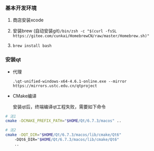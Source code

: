 ### 基本开发环境

1. 商店安装xcode

2. 安装brew (自动安装git)```/bin/zsh -c "$(curl -fsSL https://gitee.com/cunkai/HomebrewCN/raw/master/Homebrew.sh)"```

3. ```brew install bash```

### 安装qt

+ 代理

  ```.\qt-unified-windows-x64-4.6.1-online.exe --mirror https://mirrors.ustc.edu.cn/qtproject```

+ CMake编译

  安装qt后，终端编译qt工程失败，需要如下命令

```bash
# 法1
cmake -DCMAKE_PREFIX_PATH="$HOME/Qt/6.7.3/macos" ..

# 法2
cmake -DQT_DIR="$HOME/Qt/6.7.3/macos/lib/cmake/Qt6" 
    -DQt6_DIR="$HOME/Qt/6.7.3/macos/lib/cmake/Qt6" 
    ..
```
